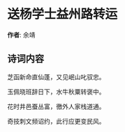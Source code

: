 # 送杨学士益州路转运

**作者**: 余靖

## 诗词内容

芝函新命直仙蓬，又见岷山叱驭忠。

玉佩晓班辞日下，水牛秋粟转褒中。

花时井邑蚕丛富，徼外人家栈道通。

奇技刺文频诏约，此行应更变民风。

